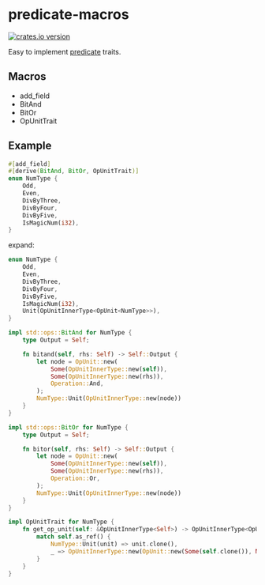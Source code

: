 # predicate-macros
[![crates.io version](https://img.shields.io/crates/v/predicate-macros.svg)](https://crates.io/crates/predicate-macros)

Easy to implement [predicate](https://github.com/Spxg/predicate) traits.

## Macros
* add_field
* BitAnd
* BitOr
* OpUnitTrait

## Example
```rust
#[add_field]
#[derive(BitAnd, BitOr, OpUnitTrait)]
enum NumType {
    Odd,
    Even,
    DivByThree,
    DivByFour,
    DivByFive,
    IsMagicNum(i32),
}
```

expand:
```rust
enum NumType {
    Odd,
    Even,
    DivByThree,
    DivByFour,
    DivByFive,
    IsMagicNum(i32),
    Unit(OpUnitInnerType<OpUnit<NumType>>),
}

impl std::ops::BitAnd for NumType {
    type Output = Self;

    fn bitand(self, rhs: Self) -> Self::Output {
        let node = OpUnit::new(
            Some(OpUnitInnerType::new(self)),
            Some(OpUnitInnerType::new(rhs)),
            Operation::And,
        );
        NumType::Unit(OpUnitInnerType::new(node))
    }
}

impl std::ops::BitOr for NumType {
    type Output = Self;

    fn bitor(self, rhs: Self) -> Self::Output {
        let node = OpUnit::new(
            Some(OpUnitInnerType::new(self)),
            Some(OpUnitInnerType::new(rhs)),
            Operation::Or,
        );
        NumType::Unit(OpUnitInnerType::new(node))
    }
}

impl OpUnitTrait for NumType {
    fn get_op_unit(self: &OpUnitInnerType<Self>) -> OpUnitInnerType<OpUnit<Self>> {
        match self.as_ref() {
            NumType::Unit(unit) => unit.clone(),
            _ => OpUnitInnerType::new(OpUnit::new(Some(self.clone()), None, Operation::Single)),
        }
    }
}
```
